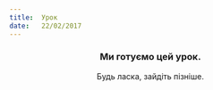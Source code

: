 ```yaml
---
title:  Урок
date:   22/02/2017
---
```


### <center>Ми готуємо цей урок.</center>
<center>Будь ласка, зайдіть пізніше.</center>